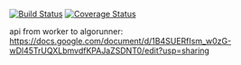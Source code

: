 [![Build Status](https://travis-ci.org/kube-HPC/worker.svg?branch=master)](https://travis-ci.org/kube-HPC/worker)
[![Coverage Status](https://coveralls.io/repos/github/kube-HPC/worker/badge.svg?branch=master)](https://coveralls.io/github/kube-HPC/worker?branch=master)

api from worker to algorunner: https://docs.google.com/document/d/1B4SUERfIsm_w0zG-wDl45TrUQXLbmvdfKPAJaZSDNT0/edit?usp=sharing

